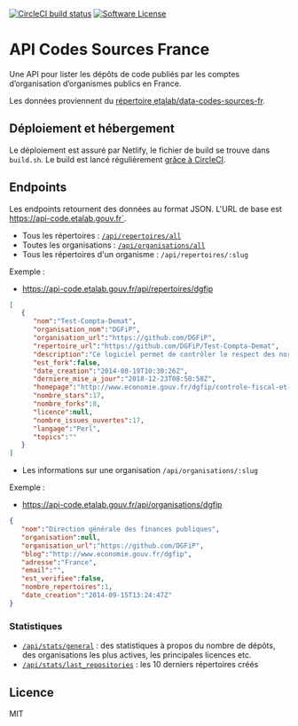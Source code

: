 [![CircleCI build status](https://img.shields.io/circleci/project/github/etalab/api-codes-sources-fr.svg?style=flat-square)](https://circleci.com/gh/etalab/api-codes-sources-fr)
[![Software License](https://img.shields.io/badge/License-MIT-orange.svg?style=flat-square)](https://github.com/etalab/api-codes-sources-fr/blob/master/LICENSE.md)

# API Codes Sources France
Une API pour lister les dépôts de code publiés par les comptes d’organisation d’organismes publics en France.

Les données proviennent du [répertoire etalab/data-codes-sources-fr](https://github.com/etalab/data-codes-sources-fr).

## Déploiement et hébergement
Le déploiement est assuré par Netlify, le fichier de build se trouve dans `build.sh`. Le build est lancé régulièrement [grâce à CircleCI](https://circleci.com/gh/etalab/api-codes-sources-fr).

## Endpoints
Les endpoints retournent des données au format JSON. L'URL de base est https://api-code.etalab.gouv.fr`.

- Tous les répertoires : [`/api/repertoires/all`](https://api-code.etalab.gouv.fr/api/repertoires/all)
- Toutes les organisations : [`/api/organisations/all`](https://api-code.etalab.gouv.fr/api/organisations/all)
- Tous les répertoires d'un organisme : `/api/repertoires/:slug`

Exemple :
- https://api-code.etalab.gouv.fr/api/repertoires/dgfip
```json
[
   {
      "nom":"Test-Compta-Demat",
      "organisation_nom":"DGFiP",
      "organisation_url":"https://github.com/DGFiP",
      "repertoire_url":"https://github.com/DGFiP/Test-Compta-Demat",
      "description":"Ce logiciel permet de contrôler le respect des normes des fichiers d'écritures comptables (FEC) conformément aux dispositions de l'article A.47 A-1 du livre des procédures fiscales.",
      "est_fork":false,
      "date_creation":"2014-08-19T10:30:26Z",
      "derniere_mise_a_jour":"2018-12-23T08:50:58Z",
      "homepage":"http://www.economie.gouv.fr/dgfip/controle-fiscal-et-lutte-contre-fraude",
      "nombre_stars":17,
      "nombre_forks":8,
      "licence":null,
      "nombre_issues_ouvertes":17,
      "langage":"Perl",
      "topics":""
   }
]
```

- Les informations sur une organisation `/api/organisations/:slug`

Exemple :
- https://api-code.etalab.gouv.fr/api/organisations/dgfip
```json
{
   "nom":"Direction générale des finances publiques",
   "organisation":null,
   "organisation_url":"https://github.com/DGFiP",
   "blog":"http://www.economie.gouv.fr/dgfip",
   "adresse":"France",
   "email":"",
   "est_verifiee":false,
   "nombre_repertoires":1,
   "date_creation":"2014-09-15T13:24:47Z"
}
```

### Statistiques
- [`/api/stats/general`](https://api-code.etalab.gouv.fr/api/stats/general) : des statistiques à propos du nombre de dépôts, des organisations les plus actives, les principales licences etc.
- [`/api/stats/last_repositories`](https://api-code.etalab.gouv.fr/api/stats/last_repositories) : les 10 derniers répertoires créés

## Licence
MIT
